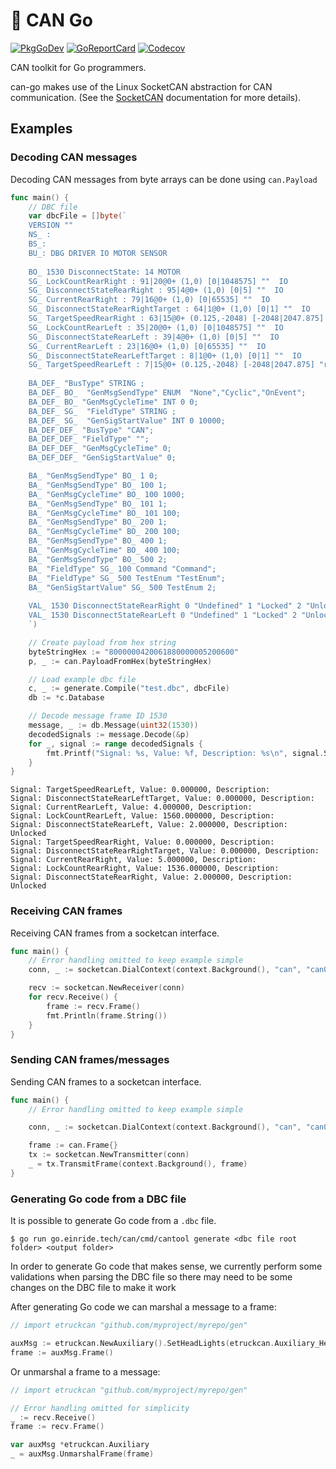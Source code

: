 # :electric_plug: CAN Go

[![PkgGoDev][pkg-badge]][pkg]
[![GoReportCard][report-badge]][report]
[![Codecov][codecov-badge]][codecov]

[pkg-badge]: https://pkg.go.dev/badge/go.einride.tech/can
[pkg]: https://pkg.go.dev/go.einride.tech/can
[report-badge]: https://goreportcard.com/badge/go.einride.tech/can
[report]: https://goreportcard.com/report/go.einride.tech/can
[codecov-badge]: https://codecov.io/gh/einride/can-go/branch/master/graph/badge.svg
[codecov]: https://codecov.io/gh/einride/can-go

CAN toolkit for Go programmers.

can-go makes use of the Linux SocketCAN abstraction for CAN communication.
(See the [SocketCAN][socketcan] documentation for more details).

[socketcan]: https://www.kernel.org/doc/Documentation/networking/can.txt

## Examples

### Decoding CAN messages

Decoding CAN messages from byte arrays can be done using `can.Payload`

```go
func main() {
    // DBC file
    var dbcFile = []byte(`
    VERSION ""
    NS_ :
    BS_:
    BU_: DBG DRIVER IO MOTOR SENSOR
    
    BO_ 1530 DisconnectState: 14 MOTOR
    SG_ LockCountRearRight : 91|20@0+ (1,0) [0|1048575] ""  IO
    SG_ DisconnectStateRearRight : 95|4@0+ (1,0) [0|5] ""  IO
    SG_ CurrentRearRight : 79|16@0+ (1,0) [0|65535] ""  IO
    SG_ DisconnectStateRearRightTarget : 64|1@0+ (1,0) [0|1] ""  IO
    SG_ TargetSpeedRearRight : 63|15@0+ (0.125,-2048) [-2048|2047.875] "rad/s"  IO
    SG_ LockCountRearLeft : 35|20@0+ (1,0) [0|1048575] ""  IO
    SG_ DisconnectStateRearLeft : 39|4@0+ (1,0) [0|5] ""  IO
    SG_ CurrentRearLeft : 23|16@0+ (1,0) [0|65535] ""  IO
    SG_ DisconnectStateRearLeftTarget : 8|1@0+ (1,0) [0|1] ""  IO
    SG_ TargetSpeedRearLeft : 7|15@0+ (0.125,-2048) [-2048|2047.875] "rad/s"  IO
    
    BA_DEF_ "BusType" STRING ;
    BA_DEF_ BO_  "GenMsgSendType" ENUM  "None","Cyclic","OnEvent";
    BA_DEF_ BO_ "GenMsgCycleTime" INT 0 0;
    BA_DEF_ SG_  "FieldType" STRING ;
    BA_DEF_ SG_  "GenSigStartValue" INT 0 10000;
    BA_DEF_DEF_ "BusType" "CAN";
    BA_DEF_DEF_ "FieldType" "";
    BA_DEF_DEF_ "GenMsgCycleTime" 0;
    BA_DEF_DEF_ "GenSigStartValue" 0;

    BA_ "GenMsgSendType" BO_ 1 0;
    BA_ "GenMsgSendType" BO_ 100 1;
    BA_ "GenMsgCycleTime" BO_ 100 1000;
    BA_ "GenMsgSendType" BO_ 101 1;
    BA_ "GenMsgCycleTime" BO_ 101 100;
    BA_ "GenMsgSendType" BO_ 200 1;
    BA_ "GenMsgCycleTime" BO_ 200 100;
    BA_ "GenMsgSendType" BO_ 400 1;
    BA_ "GenMsgCycleTime" BO_ 400 100;
    BA_ "GenMsgSendType" BO_ 500 2;
    BA_ "FieldType" SG_ 100 Command "Command";
    BA_ "FieldType" SG_ 500 TestEnum "TestEnum";
    BA_ "GenSigStartValue" SG_ 500 TestEnum 2;
    
    VAL_ 1530 DisconnectStateRearRight 0 "Undefined" 1 "Locked" 2 "Unlocked" 3 "Locking" 4 "Unlocking" 5 "Faulted" ;
    VAL_ 1530 DisconnectStateRearLeft 0 "Undefined" 1 "Locked" 2 "Unlocked" 3 "Locking" 4 "Unlocking" 5 "Faulted" ;
    `)

    // Create payload from hex string
    byteStringHex := "8000000420061880000005200600"
    p, _ := can.PayloadFromHex(byteStringHex)

    // Load example dbc file
    c, _ := generate.Compile("test.dbc", dbcFile)
    db := *c.Database

    // Decode message frame ID 1530
    message, _ := db.Message(uint32(1530))
    decodedSignals := message.Decode(&p)
    for _, signal := range decodedSignals {
        fmt.Printf("Signal: %s, Value: %f, Description: %s\n", signal.Signal.Name, signal.Value, signal.Description)
    }
}
```

```
Signal: TargetSpeedRearLeft, Value: 0.000000, Description: 
Signal: DisconnectStateRearLeftTarget, Value: 0.000000, Description: 
Signal: CurrentRearLeft, Value: 4.000000, Description: 
Signal: LockCountRearLeft, Value: 1560.000000, Description: 
Signal: DisconnectStateRearLeft, Value: 2.000000, Description: Unlocked
Signal: TargetSpeedRearRight, Value: 0.000000, Description: 
Signal: DisconnectStateRearRightTarget, Value: 0.000000, Description: 
Signal: CurrentRearRight, Value: 5.000000, Description: 
Signal: LockCountRearRight, Value: 1536.000000, Description: 
Signal: DisconnectStateRearRight, Value: 2.000000, Description: Unlocked
```


### Receiving CAN frames

Receiving CAN frames from a socketcan interface.

```go
func main() {
    // Error handling omitted to keep example simple
    conn, _ := socketcan.DialContext(context.Background(), "can", "can0")

    recv := socketcan.NewReceiver(conn)
    for recv.Receive() {
        frame := recv.Frame()
        fmt.Println(frame.String())
    }
}
```

### Sending CAN frames/messages

Sending CAN frames to a socketcan interface.

```go
func main() {
	// Error handling omitted to keep example simple

	conn, _ := socketcan.DialContext(context.Background(), "can", "can0")

	frame := can.Frame{}
	tx := socketcan.NewTransmitter(conn)
    _ = tx.TransmitFrame(context.Background(), frame)
}
```

### Generating Go code from a DBC file

It is possible to generate Go code from a `.dbc` file.

```
$ go run go.einride.tech/can/cmd/cantool generate <dbc file root folder> <output folder>
```

In order to generate Go code that makes sense, we currently perform some
validations when parsing the DBC file so there may need to be some changes
on the DBC file to make it work

After generating Go code we can marshal a message to a frame:

```go
// import etruckcan "github.com/myproject/myrepo/gen"

auxMsg := etruckcan.NewAuxiliary().SetHeadLights(etruckcan.Auxiliary_HeadLights_LowBeam)
frame := auxMsg.Frame()
```

Or unmarshal a frame to a message:

```go
// import etruckcan "github.com/myproject/myrepo/gen"

// Error handling omitted for simplicity
_ := recv.Receive()
frame := recv.Frame()

var auxMsg *etruckcan.Auxiliary
_ = auxMsg.UnmarshalFrame(frame)

```
